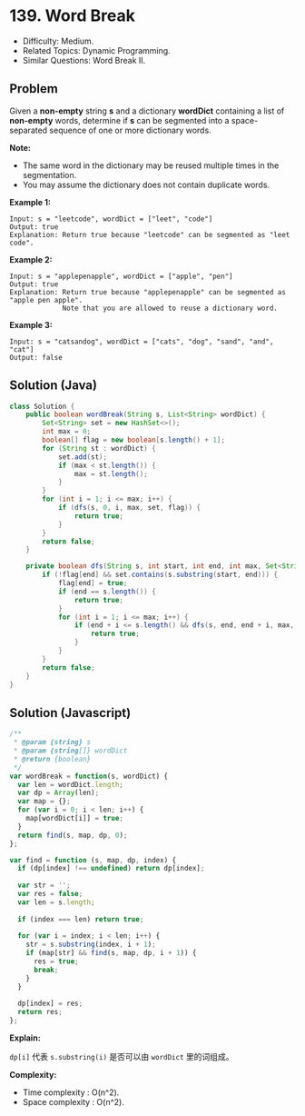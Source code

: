 # 139. Word Break

- Difficulty: Medium.
- Related Topics: Dynamic Programming.
- Similar Questions: Word Break II.

## Problem

Given a **non-empty** string **s** and a dictionary **wordDict** containing a list of **non-empty** words, determine if **s** can be segmented into a space-separated sequence of one or more dictionary words.

**Note:**

- The same word in the dictionary may be reused multiple times in the segmentation.
- You may assume the dictionary does not contain duplicate words.

**Example 1:**

```
Input: s = "leetcode", wordDict = ["leet", "code"]
Output: true
Explanation: Return true because "leetcode" can be segmented as "leet code".
```

**Example 2:**

```
Input: s = "applepenapple", wordDict = ["apple", "pen"]
Output: true
Explanation: Return true because "applepenapple" can be segmented as "apple pen apple".
             Note that you are allowed to reuse a dictionary word.
```

**Example 3:**

```
Input: s = "catsandog", wordDict = ["cats", "dog", "sand", "and", "cat"]
Output: false
```

## Solution (Java)
```java
class Solution {
    public boolean wordBreak(String s, List<String> wordDict) {
        Set<String> set = new HashSet<>();
        int max = 0;
        boolean[] flag = new boolean[s.length() + 1];
        for (String st : wordDict) {
            set.add(st);
            if (max < st.length()) {
                max = st.length();
            }
        }
        for (int i = 1; i <= max; i++) {
            if (dfs(s, 0, i, max, set, flag)) {
                return true;
            }
        }
        return false;
    }

    private boolean dfs(String s, int start, int end, int max, Set<String> set, boolean[] flag) {
        if (!flag[end] && set.contains(s.substring(start, end))) {
            flag[end] = true;
            if (end == s.length()) {
                return true;
            }
            for (int i = 1; i <= max; i++) {
                if (end + i <= s.length() && dfs(s, end, end + i, max, set, flag)) {
                    return true;
                }
            }
        }
        return false;
    }
}
```

## Solution (Javascript)

```javascript
/**
 * @param {string} s
 * @param {string[]} wordDict
 * @return {boolean}
 */
var wordBreak = function(s, wordDict) {
  var len = wordDict.length;
  var dp = Array(len);
  var map = {};
  for (var i = 0; i < len; i++) {
    map[wordDict[i]] = true;
  }
  return find(s, map, dp, 0);
};

var find = function (s, map, dp, index) {
  if (dp[index] !== undefined) return dp[index];
  
  var str = '';
  var res = false;
  var len = s.length;
  
  if (index === len) return true;
  
  for (var i = index; i < len; i++) {
    str = s.substring(index, i + 1);
    if (map[str] && find(s, map, dp, i + 1)) {
      res = true;
      break;
    }
  }
  
  dp[index] = res;
  return res;
};
```

**Explain:**

`dp[i]` 代表 `s.substring(i)` 是否可以由 `wordDict` 里的词组成。

**Complexity:**

* Time complexity : O(n^2).
* Space complexity : O(n^2).
